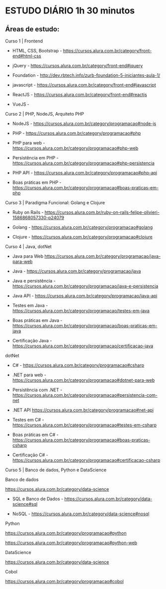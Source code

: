 # ESTUDO DIÁRIO 1h 30 minutos

## **Áreas de estudo:** 



Curso 1 |  Frontend

* HTML, CSS, Bootstrap - https://cursos.alura.com.br/category/front-end#html-css

* jQuery - https://cursos.alura.com.br/category/front-end#jquery

* Foundation - http://dev.rbtech.info/zurb-foundation-5-iniciantes-aula-1/

* javascript - https://cursos.alura.com.br/category/front-end#javascript

* ReactJS - https://cursos.alura.com.br/category/front-end#reactjs

* VueJS - 

Curso 2 |   PHP, NodeJS, Arquiteto PHP

* NodeJS - https://cursos.alura.com.br/category/programacao#node-js

* PHP - https://cursos.alura.com.br/category/programacao#php

* PHP para web - https://cursos.alura.com.br/category/programacao#php-web

* Persistência em PHP - https://cursos.alura.com.br/category/programacao#php-persistencia

* PHP API - https://cursos.alura.com.br/category/programacao#php-api

* Boas práticas em PHP - https://cursos.alura.com.br/category/programacao#boas-praticas-em-php



Curso 3 |  Paradigma Funcional: Golang e Clojure

* Ruby on Rails - https://cursos.alura.com.br/ruby-on-rails-felipe-olivieri-1586868057330-p24079

* Golang - https://cursos.alura.com.br/category/programacao#golang

* Clojure - https://cursos.alura.com.br/category/programacao#clojure

Curso 4 |  Java, dotNet

* Java para Web https://cursos.alura.com.br/category/programacao/java-para-web

* Java - https://cursos.alura.com.br/category/programacao/java

* Java e persistência - https://cursos.alura.com.br/category/programacao/java-e-persistencia

* Java API - https://cursos.alura.com.br/category/programacao/java-api

* Testes em Java - https://cursos.alura.com.br/category/programacao/testes-em-java

* Boas práticas em Java - https://cursos.alura.com.br/category/programacao/boas-praticas-em-java

* Certificação Java - https://cursos.alura.com.br/category/programacao/certificacao-java



dotNet

* C# - https://cursos.alura.com.br/category/programacao#csharp

* .NET para web -  https://cursos.alura.com.br/category/programacao#dotnet-para-web

* Persistência com .NET - https://cursos.alura.com.br/category/programacao#persistencia-com-net

* .NET API https://cursos.alura.com.br/category/programacao#net-api

* Testes em C# -  https://cursos.alura.com.br/category/programacao#testes-em-csharp

* Boas práticas em C# - https://cursos.alura.com.br/category/programacao#boas-praticas-csharp

* Certificação C# - https://cursos.alura.com.br/category/programacao#certificacao-csharp


Curso 5 |  Banco de dados, Python e DataScience

Banco de dados

https://cursos.alura.com.br/category/data-science

* SQL e Banco de Dados - https://cursos.alura.com.br/category/data-science#sql

* NoSQL - https://cursos.alura.com.br/category/data-science#nosql

Python

https://cursos.alura.com.br/category/programacao#python

https://cursos.alura.com.br/category/programacao#python-web



DataScience

https://cursos.alura.com.br/category/data-science

Cobol

https://cursos.alura.com.br/category/programacao#cobol